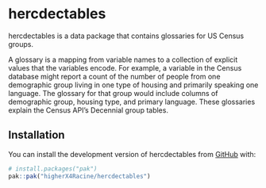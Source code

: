 
<!-- README.md is generated from README.Rmd. Please edit that file -->

# hercdectables

<!-- badges: start -->

<!-- badges: end -->

hercdectables is a data package that contains glossaries for US Census
groups.

A glossary is a mapping from variable names to a collection of explicit
values that the variables encode. For example, a variable in the Census
database might report a count of the number of people from one
demographic group living in one type of housing and primarily speaking
one language. The glossary for that group would include columns of
demographic group, housing type, and primary language. These glossaries
explain the Census API’s Decennial group tables.

## Installation

You can install the development version of hercdectables from
[GitHub](https://github.com/) with:

``` r
# install.packages("pak")
pak::pak("higherX4Racine/hercdectables")
```
